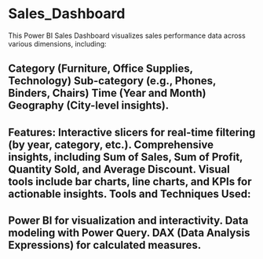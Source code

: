 # Sales_Dashboard

This Power BI Sales Dashboard visualizes sales performance data across various dimensions, including:

Category (Furniture, Office Supplies, Technology)
Sub-category (e.g., Phones, Binders, Chairs)
Time (Year and Month)
Geography (City-level insights).
---
Features:
Interactive slicers for real-time filtering (by year, category, etc.).
Comprehensive insights, including Sum of Sales, Sum of Profit, Quantity Sold, and Average Discount.
Visual tools include bar charts, line charts, and KPIs for actionable insights.
Tools and Techniques Used:
---
Power BI for visualization and interactivity.
Data modeling with Power Query.
DAX (Data Analysis Expressions) for calculated measures.
---
